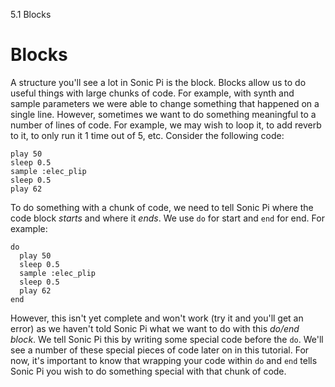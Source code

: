 5.1 Blocks

# Blocks

A structure you'll see a lot in Sonic Pi is the block. Blocks allow us
to do useful things with large chunks of code. For example, with synth
and sample parameters we were able to change something that happened on
a single line. However, sometimes we want to do something meaningful to
a number of lines of code. For example, we may wish to loop it, to add
reverb to it, to only run it 1 time out of 5, etc. Consider the
following code:

```
play 50
sleep 0.5
sample :elec_plip
sleep 0.5
play 62
```

To do something with a chunk of code, we need to tell Sonic Pi where
the code block *starts* and where it *ends*. We use `do` for start and
`end` for end. For example:

```
do
  play 50
  sleep 0.5
  sample :elec_plip
  sleep 0.5
  play 62
end
```

However, this isn't yet complete and won't work (try it and you'll get
an error) as we haven't told Sonic Pi what we want to do with this
*do/end block*. We tell Sonic Pi this by writing some special code
before the `do`. We'll see a number of these special pieces of code
later on in this tutorial. For now, it's important to know that wrapping
your code within `do` and `end` tells Sonic Pi you wish to do something
special with that chunk of code.
